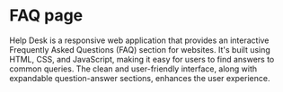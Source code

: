 # FAQ page
Help Desk is a responsive web application that provides an interactive Frequently Asked Questions (FAQ) section for websites. It's built using HTML, CSS, and JavaScript, making it easy for users to find answers to common queries. The clean and user-friendly interface, along with expandable question-answer sections, enhances the user experience. 

